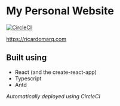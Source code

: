 # My Personal Website

[![CircleCI](https://circleci.com/gh/rjmarques/personal-website.svg?style=svg)](https://circleci.com/gh/rjmarques/personal-website)

https://ricardomarq.com

## Built using

- React (and the create-react-app)
- Typescript
- Antd

_Automatically deployed using CircleCI_
